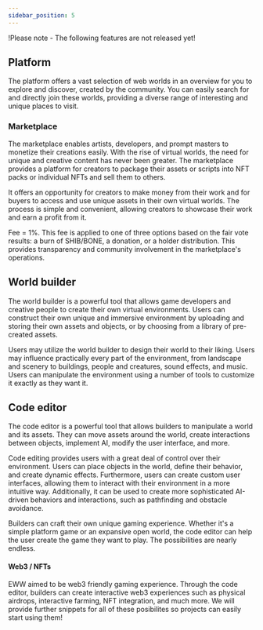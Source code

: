 ```yaml
---
sidebar_position: 5
---
```


!Please note - The following features are not released yet!

## Platform

The platform offers a vast selection of web worlds in an overview for you to explore and discover, created by the community. You can easily search for and directly join these worlds, providing a diverse range of interesting and unique places to visit.

### Marketplace

The marketplace enables artists, developers, and prompt masters to monetize their creations easily. With the rise of virtual worlds, the need for unique and creative content has never been greater. The marketplace provides a platform for creators to package their assets or scripts into NFT packs or individual NFTs and sell them to others.

It offers an opportunity for creators to make money from their work and for buyers to access and use unique assets in their own virtual worlds. The process is simple and convenient, allowing creators to showcase their work and earn a profit from it.

Fee = 1%. 
This fee is applied to one of three options based on the fair vote results: a burn of SHIB/BONE, a donation, or a holder distribution. This provides transparency and community involvement in the marketplace's operations.
## World builder

The world builder is a powerful tool that allows game developers and creative people to create their own virtual environments. Users can construct their own unique and immersive environment by uploading and storing their own assets and objects, or by choosing from a library of pre-created assets.

Users may utilize the world builder to design their world to their liking. Users may influence practically every part of the environment, from landscape and scenery to buildings, people and creatures, sound effects, and music. Users can manipulate the environment using a number of tools to customize it exactly as they want it.

## Code editor

The code editor is a powerful tool that allows builders to manipulate a world and its assets. They can move assets around the world, create interactions between
objects, implement AI, modify the user interface, and more.

Code editing provides users with a great deal of control over their environment. Users can place objects in the world, define their behavior, and create dynamic
effects. Furthermore, users can create custom user interfaces, allowing them to interact with their environment in a more intuitive way. Additionally, it can be
used to create more sophisticated AI-driven behaviors and interactions, such as pathfinding and obstacle avoidance.

Builders can craft their own unique gaming experience. Whether it's a simple platform game or an expansive open world, the code editor can help the user create
the game they want to play. The possibilities are nearly endless.

#### Web3 / NFTs

EWW aimed to be web3 friendly gaming experience. Through the code editor, builders can create interactive web3 experiences such as physical airdrops, interactive farming, NFT
integration, and much more.
We will provide further snippets for all of these posibilites so projects can easily start using them!
